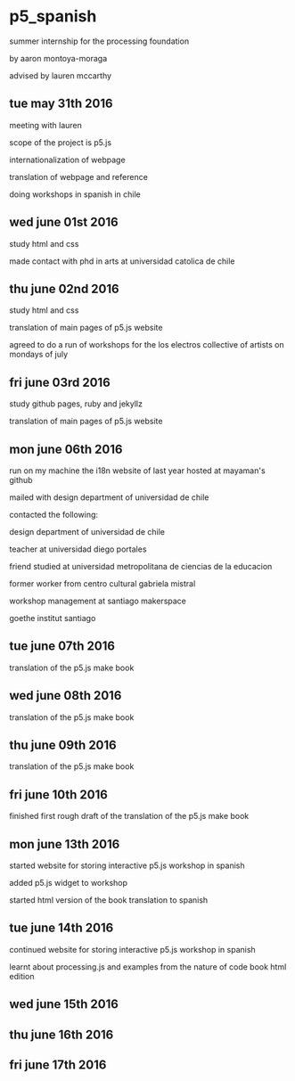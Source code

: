 # p5_spanish

summer internship for the processing foundation

by aaron montoya-moraga

advised by lauren mccarthy

## tue may 31th 2016
meeting with lauren

scope of the project is p5.js

internationalization of webpage

translation of webpage and reference

doing workshops in spanish in chile

## wed june 01st 2016
study html and css

made contact with phd in arts at universidad catolica de chile

## thu june 02nd 2016
study html and css

translation of main pages of p5.js website

agreed to do a run of workshops for the los electros collective of artists on mondays of july

## fri june 03rd 2016
study github pages, ruby and jekyllz

translation of main pages of p5.js website


## mon june 06th 2016

run on my machine the i18n website of last year hosted at mayaman's github

mailed with design department of universidad de chile

contacted the following:

design department of universidad de chile

teacher at universidad diego portales

friend studied at universidad metropolitana de ciencias de la educacion

former worker from centro cultural gabriela mistral

workshop management at santiago makerspace

goethe institut santiago

## tue june 07th 2016

translation of the p5.js make book

## wed june 08th 2016

translation of the p5.js make book

## thu june 09th 2016

translation of the p5.js make book

## fri june 10th 2016

finished first rough draft of the translation of the p5.js make book

## mon june 13th 2016

started website for storing interactive p5.js workshop in spanish

added p5.js widget to workshop

started html version of the book translation to spanish

## tue june 14th 2016

continued website for storing interactive p5.js workshop in spanish

learnt about processing.js and examples from the nature of code book html edition

## wed june 15th 2016

## thu june 16th 2016

## fri june 17th 2016
